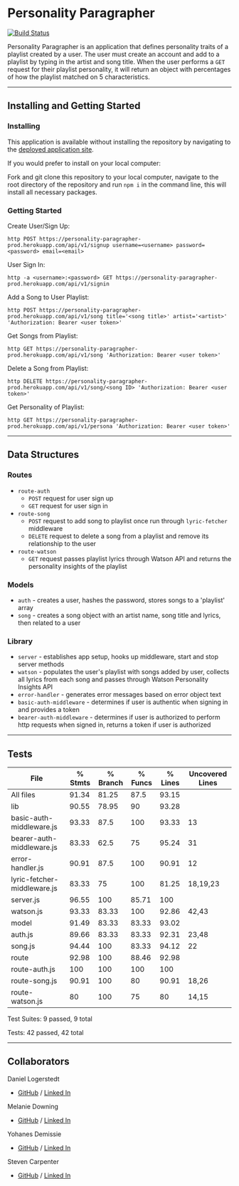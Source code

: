# Personality Paragrapher
[![Build Status](https://travis-ci.org/PersonalityParagrapher/PersonalityParagrapherBackend.svg?branch=master)](https://travis-ci.org/PersonalityParagrapher/PersonalityParagrapherBackend)

Personality Paragrapher is an application that defines personality traits of a playlist created by a user. The user must create an account and add to a playlist by typing in the artist and song title. When the user performs a `GET` request for their playlist personality, it will return an object with percentages of how the playlist matched on 5 characteristics.

---

## Installing and Getting Started

### Installing
This application is available without installing the repository by navigating to the [deployed application site](https://personality-paragrapher-prod.herokuapp.com).

If you would prefer to install on your local computer:

Fork and git clone this repository to your local computer, navigate to the root directory of the repository and run `npm i` in the command line, this will install all necessary packages.

### Getting Started

Create User/Sign Up:

```http
http POST https://personality-paragrapher-prod.herokuapp.com/api/v1/signup username=<username> password=<password> email=<email>
```

User Sign In:
```http
http -a <username>:<password> GET https://personality-paragrapher-prod.herokuapp.com/api/v1/signin
```

Add a Song to User Playlist:
```http
http POST https://personality-paragrapher-prod.herokuapp.com/api/v1/song title='<song title>' artist='<artist>' 'Authorization: Bearer <user token>'
```

Get Songs from Playlist:
```http
http GET https://personality-paragrapher-prod.herokuapp.com/api/v1/song 'Authorization: Bearer <user token>'
```

Delete a Song from Playlist:
```http
http DELETE https://personality-paragrapher-prod.herokuapp.com/api/v1/song/<song ID> 'Authorization: Bearer <user token>'
```

Get Personality of Playlist:
```http
http GET https://personality-paragrapher-prod.herokuapp.com/api/v1/persona 'Authorization: Bearer <user token>'
```

---

## Data Structures

### Routes
* `route-auth`
  * `POST` request for user sign up
  * `GET` request for user sign in
* `route-song`
  * `POST` request to add song to playlist once run through `lyric-fetcher` middleware
  * `DELETE` request to delete a song from a playlist and remove its relationship to the user
* `route-watson`
  * `GET` request passes playlist lyrics through Watson API and returns the personality insights of the playlist

### Models
* `auth` - creates a user, hashes the password, stores songs to a 'playlist' array
* `song` - creates a song object with an artist name, song title and lyrics, then related to a user

### Library
* `server` - establishes app setup, hooks up middleware, start and stop server methods
* `watson` - populates the user's playlist with songs added by user, collects all lyrics from each song and passes through Watson Personality Insights API
* `error-handler` - generates error messages based on error object text
* `basic-auth-middleware` - determines if user is authentic when signing in and provides a token
* `bearer-auth-middleware` - determines if user is authorized to perform http requests when signed in, returns a token if user is authorized

---

## Tests
<!-- All appropriate 200's and 400's status codes -->

|File                          |  % Stmts | % Branch |  % Funcs |  % Lines |Uncovered Lines |
|------------------------------|----------|----------|----------|----------|----------------|
|All files                     |    91.34 |    81.25 |     87.5 |    93.15 |                |
| lib                          |    90.55 |    78.95 |       90 |    93.28 |                |
|  basic-auth-middleware.js    |    93.33 |     87.5 |      100 |    93.33 |             13 |
|  bearer-auth-middleware.js   |    83.33 |     62.5 |       75 |    95.24 |             31 |
|  error-handler.js            |    90.91 |     87.5 |      100 |    90.91 |             12 |
|  lyric-fetcher-middleware.js |    83.33 |       75 |      100 |    81.25 |       18,19,23 |
|  server.js                   |    96.55 |      100 |    85.71 |      100 |                |
|  watson.js                   |    93.33 |    83.33 |      100 |    92.86 |          42,43 |
| model                        |    91.49 |    83.33 |    83.33 |    93.02 |                |
|  auth.js                     |    89.66 |    83.33 |    83.33 |    92.31 |          23,48 |
|  song.js                     |    94.44 |      100 |    83.33 |    94.12 |             22 |
| route                        |    92.98 |      100 |    88.46 |    92.98 |                |
|  route-auth.js               |      100 |      100 |      100 |      100 |                |
|  route-song.js               |    90.91 |      100 |       80 |    90.91 |          18,26 |
|  route-watson.js             |       80 |      100 |       75 |       80 |          14,15 |

Test Suites: 9 passed, 9 total

Tests:       42 passed, 42 total

---

## Collaborators
Daniel Logerstedt
* [GitHub](https://github.com/daniellogerstedt) / [Linked In](https://www.linkedin.com/in/logerstedt/)

Melanie Downing
* [GitHub](https://github.com/sayanything830) / [Linked In](https://www.linkedin.com/in/melanie-downing/)

Yohanes Demissie
* [GitHub](https://github.com/YohanesDemissie) / [Linked In](https://www.linkedin.com/in/yohanes-demissie-11024a155/)

Steven Carpenter
* [GitHub](https://github.com/stevegcarpenter) / [Linked In](https://www.linkedin.com/in/carpentersteven/)

